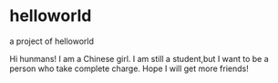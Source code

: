 # helloworld
a project of helloworld


Hi hunmans!
I am a Chinese girl. I am still a student,but I want to be a person who take complete charge.
Hope I will get more friends!
